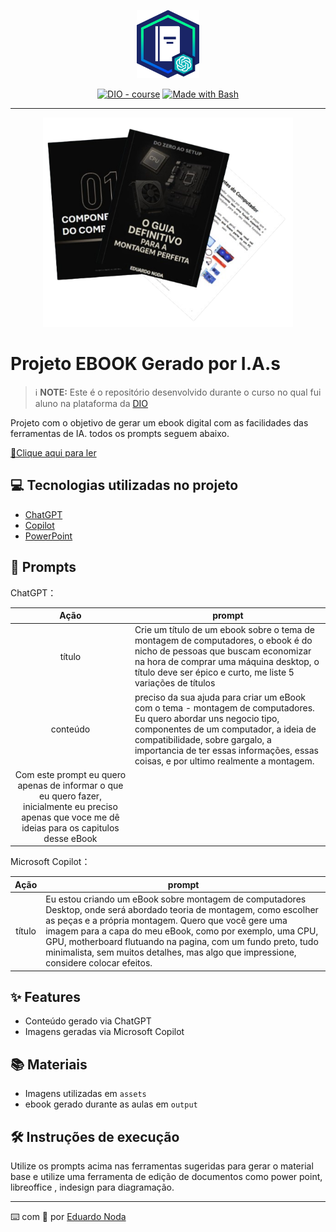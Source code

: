 <p align="center">
    <img width="100" src=".github/assets/banner.png">
</p>


<p align="center">
<a href="https://dio.me/"><img src="https://img.shields.io/badge/DIO-Course-28DA77?logo=youtube" alt="DIO - course"></a>
<a href="https://www.gnu.org/software/bash/" title="Go to Bash homepage"><img src="https://img.shields.io/badge/Prompt-Project-blue?logo=gnu-bash&amp;logoColor=white" alt="Made with Bash"></a></p>

-------


<p align="center">
<img 
    src="./assets/cover.png"
    width="400"  
/>
</p>

# Projeto EBOOK Gerado por I.A.s


 > ℹ️ **NOTE:** Este é o repositório desenvolvido durante o curso no qual fui aluno na plataforma da [DIO](https://dio.me)

Projeto com o objetivo de gerar um ebook digital com as facilidades das ferramentas de IA. todos os prompts
seguem abaixo.

<a href="https://github.com/EduardoNoda/prompts-recipe-to-create-a-ebook/blob/main/output/Guia-Definitivo-Para-A-Montagem-Perfeita.pdf" title="View PDF now"> 📕Clique aqui para ler</a>

## 💻 Tecnologias utilizadas no projeto

- [ChatGPT](https://chat.openai.com/) 
- [Copilot](copilot.microsoft.com/)
- [PowerPoint](https://www.microsoft.com/en/microsoft-365/powerpoint)

## 🧠 Prompts


ChatGPT：

|   Ação   | prompt                                                                                                                                                                                                                                                                         |
| :------: | ------------------------------------------------------------------------------------------------------------------------------------------------------------------------------------------------------------------------------------------------------------------------------ |
|  título  | Crie um título de um ebook sobre o tema de montagem de computadores, o ebook é do nicho de pessoas que buscam economizar na hora de comprar uma máquina desktop, o título deve ser épico e curto, me liste 5 variações de títulos                                                        |
| conteúdo | preciso da sua ajuda para criar um eBook com o tema - montagem de computadores. Eu quero abordar uns negocio tipo, componentes de um computador, a ideia de compatibilidade, sobre gargalo, a importancia de ter essas informações, essas coisas, e por ultimo realmente a montagem.
Com este prompt eu quero apenas de informar o que eu quero fazer, inicialmente eu preciso apenas que voce me dê ideias para os capitulos desse eBook |


Microsoft Copilot：

|  Ação  | prompt                                                                                 |
| :----: | -------------------------------------------------------------------------------------- |
| título | Eu estou criando um eBook sobre montagem de computadores Desktop, onde será abordado teoria de montagem, como escolher as peças e a própria montagem. Quero que você gere uma imagem para a capa do meu eBook, como por exemplo, uma CPU, GPU, motherboard flutuando na pagina, com um fundo preto, tudo minimalista, sem muitos detalhes, mas algo que impressione, considere colocar efeitos. |

## ✨ Features

- Conteúdo gerado via ChatGPT
- Imagens geradas via Microsoft Copilot

## 📚 Materiais

- Imagens utilizadas em `assets`
- ebook gerado durante as aulas em `output`

## 🛠️ Instruções de execução

Utilize os prompts acima nas ferramentas sugeridas para gerar o material base e utilize uma ferramenta de edição de documentos como power point, libreoffice , indesign para diagramação.


---

⌨️ com 💜 por [Eduardo Noda](https://github.com/felipeAguiarCode)
